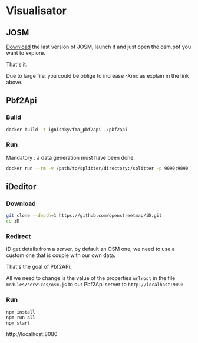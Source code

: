 # Visualisator

## JOSM

[Download](https://josm.openstreetmap.de/wiki/Download) the last version of JOSM, launch it and just open the osm.pbf you want to explore.

That's it.

Due to large file, you could be oblige to increase -Xmx as explain in the link above.

## Pbf2Api

### Build

```bash
docker build -t ignishky/fma_pbf2api ./pbf2api 
```

### Run

Mandatory : a data generation must have been done.

```bash
docker run --rm -v /path/to/splitter/directory:/splitter -p 9090:9090 -t ignishky/fma_pbf2api /splitter
```
## iDeditor

### Download
```bash
git clone --depth=1 https://github.com/openstreetmap/iD.git
cd iD
```

### Redirect

iD get details from a server, by default an OSM one, we need to use a custom one that is couple with our own data.

That's the goal of Pbf2APi.

All we need to change is the value of the properties `urlroot` in the file `modules/services/osm.js` to our Pbf2Api server to `http://localhost:9090`.

### Run 
```bash
npm install
npm run all
npm start
```
http://localhost:8080